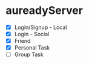 # aureadyServer

* [x] Login/Signup - Local
* [x] Login - Social
* [x] Friend
* [x] Personal Task
* [ ] Group Task
